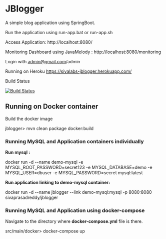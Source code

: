 # JBlogger
A simple blog application using SpringBoot.

Run the application using run-app.bat or run-app.sh

Access Application: http://localhost:8080/

Monitoring Dashboard using JavaMelody : http://localhost:8080/monitoring

Login with admin@gmail.com/admin

Running on Heroku https://sivalabs-jblogger.herokuapp.com/

Build Status

[![Build Status](https://travis-ci.org/sivaprasadreddy/jblogger.svg?branch=master)](https://travis-ci.org/sivaprasadreddy/jblogger)

## Running on Docker container

Build the docker image

jblogger> mvn clean package docker:build

### Running MySQL and Application containers individually


__Run mysql :__

docker run -d --name demo-mysql -e MYSQL_ROOT_PASSWORD=secret123 -e MYSQL_DATABASE=demo -e MYSQL_USER=dbuser -e MYSQL_PASSWORD=secret mysql:latest

__Run application linking to demo-mysql container:__

docker run -d --name jblogger --link demo-mysql:mysql -p 8080:8080 sivaprasadreddy/jblogger


### Running MySQL and Application using docker-compose

Navigate to the directory where **docker-compose.yml** file is there.

src/main/docker> docker-compose up